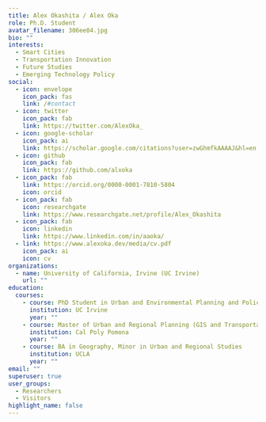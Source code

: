 ```yaml
---
title: Alex Okashita / Alex Oka
role: Ph.D. Student
avatar_filename: 306ee04.jpg
bio: ""
interests:
  - Smart Cities
  - Transportation Innovation
  - Future Studies
  - Emerging Technology Policy
social:
  - icon: envelope
    icon_pack: fas
    link: /#contact
  - icon: twitter
    icon_pack: fab
    link: https://twitter.com/AlexOka_
  - icon: google-scholar
    icon_pack: ai
    link: https://scholar.google.com/citations?user=zwGhmfkAAAAJ&hl=en
  - icon: github
    icon_pack: fab
    link: https://github.com/alxoka
  - icon_pack: fab
    link: https://orcid.org/0000-0001-7810-5804
    icon: orcid
  - icon_pack: fab
    icon: researchgate
    link: https://www.researchgate.net/profile/Alex_Okashita
  - icon_pack: fab
    icon: linkedin
    link: https://www.linkedin.com/in/aaoka/
  - link: https://www.alexoka.dev/media/cv.pdf
    icon_pack: ai
    icon: cv
organizations:
  - name: University of California, Irvine (UC Irvine)
    url: ""
education:
  courses:
    - course: PhD Student in Urban and Environmental Planning and Policy
      institution: UC Irvine
      year: ""
    - course: Master of Urban and Regional Planning (GIS and Transportation Focus)
      institution: Cal Poly Pomona
      year: ""
    - course: BA in Geography, Minor in Urban and Regional Studies
      institution: UCLA
      year: ""
email: ""
superuser: true
user_groups:
  - Researchers
  - Visitors
highlight_name: false
---
```

